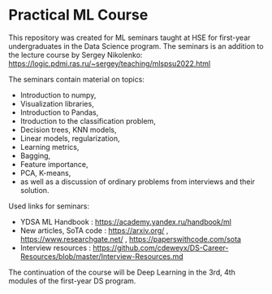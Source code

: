 # Practical ML Course

This repository was created for ML seminars taught at HSE for first-year undergraduates in the Data Science program. The seminars is an addition to the lecture course by Sergey Nikolenko: https://logic.pdmi.ras.ru/~sergey/teaching/mlspsu2022.html

The seminars contain material on topics: 
* Introduction to numpy, 
* Visualization libraries, 
* Introduction to Pandas, 
* Itroduction to the classification problem, 
* Decision trees, KNN models,
* Linear models, regularization, 
* Learning metrics,
* Bagging, 
* Feature importance, 
* PCA, K-means, 
* as well as a discussion of ordinary problems from interviews and their solution.

Used links for seminars:
* YDSA ML Handbook : https://academy.yandex.ru/handbook/ml 
* New articles, SoTA code : https://arxiv.org/ , https://www.researchgate.net/ , https://paperswithcode.com/sota 
* Interview resources : https://github.com/cdeweyx/DS-Career-Resources/blob/master/Interview-Resources.md

The continuation of the course will be Deep Learning in the 3rd, 4th modules of the first-year DS program.


